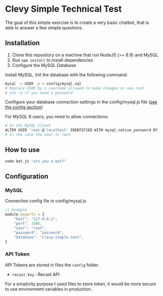 # Clevy Simple Technical Test
The goal of this simple exercise is to create a very basic chatbot, that is able to answer a few simple questions.

## Installation
1. Clone this repository on a machine that run NodeJS (>= 8.9) and MySQL
2. Run `npm install` to install dependencies
3. Configure the MySQL Database

Install MySQL. Init the database with the following command:
``` bash
mysql -u USER -p < config/mysql.sql
# Replace USER by a username allowed to make changes or use root
# use -p if you need a password
```
Configure your database connection settings in the config/mysql.js file ([see the config section](###mysql))

For MySQL 8 users, you need to allow connections:
``` bash
# In the MySQL Client
ALTER USER 'root'@'localhost' IDENTIFIED WITH mysql_native_password BY 'password'
# In the case the user is root
```

## How to use
``` bash
node bot.js "are you a bot?"
```

## Configuration

### MySQL
Connection config file in config/mysql.js
``` javascript
// Exemple
module.exports = {
	"host": "127.0.0.1",
	"port": 3306,
	"user": "root",
	"password": "password",
	"database": "clevy-simple-test",
}
```

### API Token
API Tokens are stored in files the `config` folder.
- `recast.key` : Recast API

For a simplicity purpose I used files to store token, it would be more secure to use environment variables in production.

